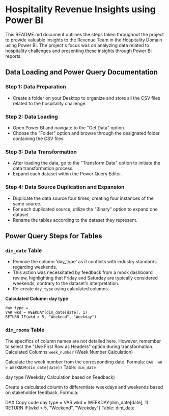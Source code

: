# Hospitality Revenue Insights using Power BI

This README.md document outlines the steps taken throughout the project to provide valuable insights to the Revenue Team in the Hospitality Domain using Power BI. The project's focus was on analyzing data related to hospitality challenges and presenting these insights through Power BI reports.

## Data Loading and Power Query Documentation
### Step 1: Data Preparation
* Create a folder on your Desktop to organize and store all the CSV files related to the hospitality challenge.
### Step 2: Data Loading
* Open Power BI and navigate to the "Get Data" option.
* Choose the "Folder" option and browse through the designated folder containing the CSV files.
### Step 3: Data Transformation
* After loading the data, go to the "Transform Data" option to initiate the data transformation process.
* Expand each dataset within the Power Query Editor.
### Step 4: Data Source Duplication and Expansion
* Duplicate the data source four times, creating four instances of the same source.
* For each duplicated source, utilize the "Binary" option to expand one dataset.
* Rename the tables according to the dataset they represent.

## Power Query Steps for Tables
### `dim_date` Table
* Remove the column 'day_type' as it conflicts with industry standards regarding weekends.
* This action was necessitated by feedback from a mock dashboard review, highlighting that Friday and Saturday are typically considered weekends, contrary to the dataset's interpretation.
* Re-create `day_type` using calculated columns.
  
**Calculated Column: day type**
```DAX
day type = 
VAR wkd = WEEKDAY(dim_date[date], 1)
RETURN IF(wkd > 5, "Weekend", "Weekday")
```

### `dim_rooms` Table
The specifics of column names are not detailed here. However, remember to select the "Use First Row as Headers" option during transformation.
Calculated Columns
`week_number` (Week Number Calculation)

Calculate the week number from the corresponding date.
Formula: ```DAX 
         wn = WEEKNUM(dim_date[date])```
Table: `dim_date`

day type (Weekday Calculation based on Feedback)

Create a calculated column to differentiate weekdays and weekends based on stakeholder feedback.
Formula:

DAX
Copy code
day type = 
VAR wkd = WEEKDAY(dim_date[date], 1)
RETURN IF(wkd > 5, "Weekend", "Weekday")
Table: dim_date
